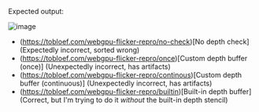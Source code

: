 Expected output:

![image](https://github.com/user-attachments/assets/cb929d39-d398-49ff-b339-1b3a6bc28447)

* (https://tobloef.com/webgpu-flicker-repro/no-check)[No depth check] (Expectedly incorrect, sorted wrong)
* (https://tobloef.com/webgpu-flicker-repro/once)[Custom depth buffer (once)] (Unexpectedly incorrect, has artifacts)
* (https://tobloef.com/webgpu-flicker-repro/continous)[Custom depth buffer (continuous)] (Unexpectedly incorrect, has artifacts)
* (https://tobloef.com/webgpu-flicker-repro/builtin)[Built-in depth buffer] (Correct, but I'm trying to do it _without_ the built-in depth stencil)
